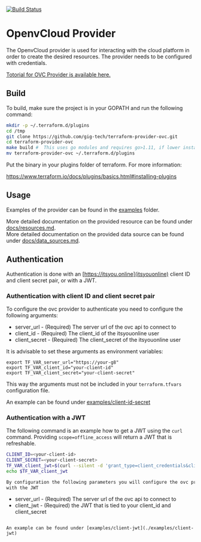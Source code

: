 [![Build Status](https://travis-ci.org/gig-tech/terraform-provider-ovc.svg?branch=master)](https://travis-ci.org/gig-tech/terraform-provider-ovc)

# OpenvCloud Provider

The OpenvCloud provider is used for interacting with the cloud platform in order to create the desired resources. The provider needs to be configured with credentials.

[Totorial for OVC Provider is available here.](https://gig.tech/howtos/automated-deployment-with-terrafform)

## Build

To build, make sure the project is in your GOPATH and run the following command:


```sh
mkdir -p ~/.terraform.d/plugins
cd /tmp
git clone https://github.com/gig-tech/terraform-provider-ovc.git
cd terraform-provider-ovc
make build #  This uses go modules and requires go>1.11, if lower install the repo into $GOPATH and run go build
mv terraform-provider-ovc ~/.terraform.d/plugins
```

Put the binary in your plugins folder of terraform. For more information:

https://www.terraform.io/docs/plugins/basics.html#installing-plugins

## Usage

Examples of the provider can be found in the [examples](./examples) folder.

More detailed documentation on the provided resource can be found under [docs/resources.md](./docs/resources.md).  
More detailed documentation on the provided data source can be found under [docs/data_sources.md](./docs/data_sources.md).

## Authentication

Authentication is done with an [https://itsyou.online](itsyouonline) client ID and client secret pair, or with a JWT.

### Authentication with client ID and client secret pair

To configure the ovc provider to authenticate you need to configure the following
arguments:

* server_url - (Required) The server url of the ovc api to connect to
* client_id - (Required) The client_id of the itsyouonline user
* client_secret - (Required) The client_secret of the itsyouonline user

It is advisable to set these arguments as environment variables:

```
export TF_VAR_server_url="https://your-g8"
export TF_VAR_client_id="your-client-id"
export TF_VAR_client_secret="your-client-secret"
```
This way the arguments must not be included in your `terraform.tfvars` configuration file.

An example can be found under [examples/client-id-secret](./examples/client-id-secret)

### Authentication with a JWT

The following command is an example how to get a JWT using the `curl` command.
Providing `scope=offline_access` will return a JWT that is refreshable.

```sh
CLIENT_ID=<your-client-id>
CLIENT_SECRET=<your-client-secret>
TF_VAR_client_jwt=$(curl --silent -d 'grant_type=client_credentials&client_id='"$CLIENT_ID"'&client_secret='"$CLIENT_SECRET"'&response_type=id_token&scope=offline_access' https://itsyou.online/v0/oauth/access_token)
echo $TF_VAR_client_jwt

By configuration the following parameters you will configure the ovc provider to authenticate
with the JWT
```
* server_url - (Required) The server url of the ovc api to connect to
* client_jwt - (Required) the JWT that is tied to your client_id and client_secret
```

An example can be found under [examples/client-jwt](./examples/client-jwt)

